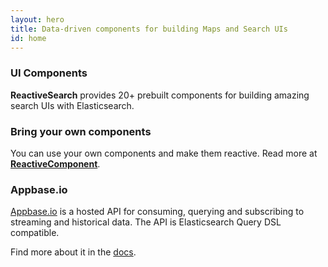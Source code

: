 ```yaml
---
layout: hero
title: Data-driven components for building Maps and Search UIs
id: home
---
```


<section class="light home-section">
  <div class="marketing-row">
    <div class="marketing-col">
      <h3>UI Components</h3>
      <p><b>ReactiveSearch</b> provides 20+ prebuilt components for building amazing search UIs with Elasticsearch.</p>
    </div>
    <div class="marketing-col">
      <h3>Bring your own components</h3>
      <p>You can use your own components and make them reactive. Read more at <a href="/advanced/reactivecomponent.html"><b>ReactiveComponent</b></a>.</p>
    </div>
    <div class="marketing-col">
      <h3>Appbase.io</h3>
      <p><a href="https://appbase.io/">Appbase.io</a> is a hosted API for consuming, querying and subscribing to streaming and historical data. The API is Elasticsearch Query DSL compatible.</p>
      <p>Find more about it in the <a href="http://docs.appbase.io/">docs</a>.</p>
    </div>
  </div>
</section>
